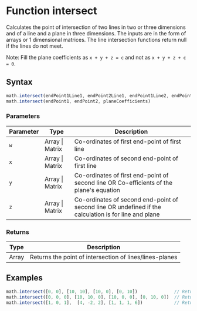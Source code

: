 <!-- Note: This file is automatically generated from source code comments. Changes made in this file will be overridden. -->

# Function intersect

Calculates the point of intersection of two lines in two or three dimensions
and of a line and a plane in three dimensions. The inputs are in the form of
arrays or 1 dimensional matrices. The line intersection functions return null
if the lines do not meet.

Note: Fill the plane coefficients as `x + y + z = c` and not as `x + y + z + c = 0`.


## Syntax

```js
math.intersect(endPoint1Line1, endPoint2Line1, endPoint1Line2, endPoint2Line2)
math.intersect(endPoint1, endPoint2, planeCoefficients)
```

### Parameters

Parameter | Type | Description
--------- | ---- | -----------
`w` | Array &#124; Matrix | Co-ordinates of first end-point of first line
`x` | Array &#124; Matrix | Co-ordinates of second end-point of first line
`y` | Array &#124; Matrix | Co-ordinates of first end-point of second line OR Co-efficients of the plane's equation
`z` | Array &#124; Matrix | Co-ordinates of second end-point of second line OR undefined if the calculation is for line and plane

### Returns

Type | Description
---- | -----------
Array | Returns the point of intersection of lines/lines-planes


## Examples

```js
math.intersect([0, 0], [10, 10], [10, 0], [0, 10])              // Returns [5, 5]
math.intersect([0, 0, 0], [10, 10, 0], [10, 0, 0], [0, 10, 0])  // Returns [5, 5, 0]
math.intersect([1, 0, 1],  [4, -2, 2], [1, 1, 1, 6])            // Returns [7, -4, 3]
```


